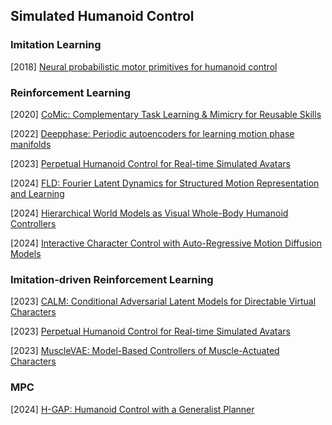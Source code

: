 ## Simulated Humanoid Control

### Imitation Learning

[2018] [Neural probabilistic motor primitives for humanoid control](https://arxiv.org/abs/1811.11711)



### Reinforcement Learning

[2020] [CoMic: Complementary Task Learning & Mimicry for Reusable Skills](https://proceedings.mlr.press/v119/hasenclever20a/hasenclever20a.pdf)

[2022] [Deepphase: Periodic autoencoders for learning motion phase manifolds](https://dl.acm.org/doi/abs/10.1145/3528223.3530178)

[2023] [Perpetual Humanoid Control for Real-time Simulated Avatars](https://arxiv.org/abs/2305.06456)

[2024] [FLD: Fourier Latent Dynamics for Structured Motion Representation and Learning](https://arxiv.org/abs/2402.13820)

[2024] [Hierarchical World Models as Visual Whole-Body Humanoid Controllers](https://arxiv.org/abs/2405.18418)

[2024] [Interactive Character Control with Auto-Regressive Motion Diffusion Models](https://arxiv.org/abs/2306.00416)



### Imitation-driven Reinforcement Learning

[2023] [CALM: Conditional Adversarial Latent Models for Directable Virtual Characters](https://arxiv.org/abs/2305.02195)

[2023] [Perpetual Humanoid Control for Real-time Simulated Avatars](https://arxiv.org/abs/2305.06456)

[2023] [MuscleVAE: Model-Based Controllers of Muscle-Actuated Characters](https://arxiv.org/abs/2312.07340)



### MPC

[2024] [H-GAP: Humanoid Control with a Generalist Planner](https://arxiv.org/abs/2312.02682)